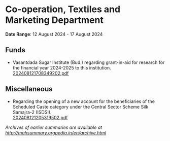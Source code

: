 # Co-operation, Textiles and Marketing Department

**Date Range**: 12 August 2024 - 17 August 2024


## Funds
- Vasantdada Sugar Institute (Bud.) regarding grant-in-aid for research for the financial year 2024-2025 to this institution.\
  [202408121708349202.pdf](https://gr.maharashtra.gov.in/Site/Upload/Government%20Resolutions/English/202408121708349202.pdf)

## Miscellaneous
- Regarding the opening of a new account for the beneficiaries of the Scheduled Caste category under the Central Sector Scheme Silk Samajra-2 (ISDSI).\
  [202408121205319502.pdf](https://gr.maharashtra.gov.in/Site/Upload/Government%20Resolutions/English/202408121205319502........pdf)


*Archives of earlier summaries are available at http://mahsummary.orgpedia.in/en/archive.html*